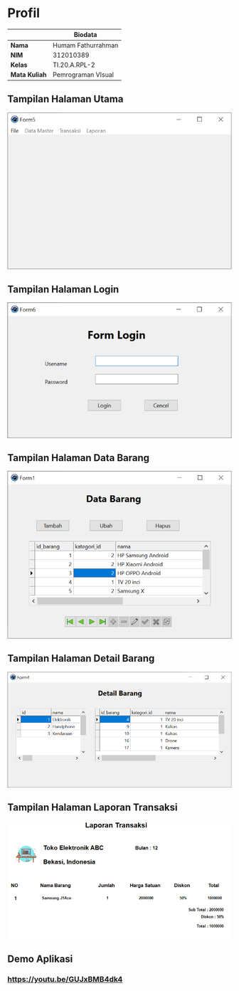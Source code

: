 # Profil

|                 | Biodata            |
| --------------- | ------------------ |
| **Nama**        | Humam Fathurrahman |
| **NIM**         | 312010389          |
| **Kelas**       | TI.20.A.RPL-2      |
| **Mata Kuliah** | Pemrograman VIsual |

## Tampilan Halaman Utama

![Utama](img/1PS.png)

## Tampilan Halaman Login

![Login](img/2PS.png)

## Tampilan Halaman Data Barang

![Data Barang](img/3PS.png)

## Tampilan Halaman Detail Barang

![Detail Barang](img/6PS.png)

## Tampilan Halaman Laporan Transaksi

![Laporan Transaksi](img/12PS.png)

## Demo Aplikasi

### https://youtu.be/GUJxBMB4dk4
